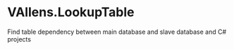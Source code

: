 # VAllens.LookupTable
Find table dependency between main database and slave database and C# projects
